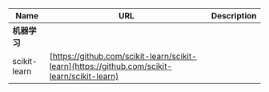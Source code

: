 Name | URL | Description
--- | --- | ---
**机器学习** ||
scikit-learn | [https://github.com/scikit-learn/scikit-learn](https://github.com/scikit-learn/scikit-learn) |

